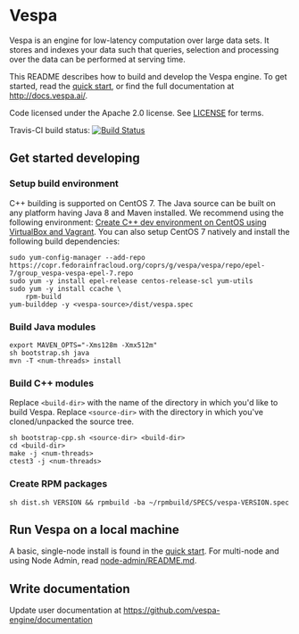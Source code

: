 # Vespa
Vespa is an engine for low-latency computation over large data sets.
It stores and indexes your data such that queries, selection and processing over the
data can be performed at serving time.

This README describes how to build and develop the Vespa engine. To get started, read the
[quick start](http://docs.vespa.ai/documentation/vespa-quick-start.html), or find the full
documentation at http://docs.vespa.ai/.

Code licensed under the Apache 2.0 license. See [LICENSE](LICENSE) for terms.

Travis-CI build status: [![Build Status](https://travis-ci.org/vespa-engine/vespa.svg?branch=master)](https://travis-ci.org/vespa-engine/vespa)

## Get started developing

### Setup build environment
C++ building is supported on CentOS 7. The Java source can be built on any platform having Java 8 and Maven installed. 
We recommend using the following environment: [Create C++ dev environment on CentOS using VirtualBox and Vagrant](vagrant/README.md).
You can also setup CentOS 7 natively and install the following build dependencies:

    sudo yum-config-manager --add-repo https://copr.fedorainfracloud.org/coprs/g/vespa/vespa/repo/epel-7/group_vespa-vespa-epel-7.repo
    sudo yum -y install epel-release centos-release-scl yum-utils
    sudo yum -y install ccache \
        rpm-build
    yum-builddep -y <vespa-source>/dist/vespa.spec

### Build Java modules

    export MAVEN_OPTS="-Xms128m -Xmx512m"
    sh bootstrap.sh java
    mvn -T <num-threads> install

### Build C++ modules
Replace `<build-dir>` with the name of the directory in which you'd like to build Vespa.
Replace `<source-dir>` with the directory in which you've cloned/unpacked the source tree.

    sh bootstrap-cpp.sh <source-dir> <build-dir>
    cd <build-dir>
    make -j <num-threads>
    ctest3 -j <num-threads>

### Create RPM packages
    sh dist.sh VERSION && rpmbuild -ba ~/rpmbuild/SPECS/vespa-VERSION.spec


## Run Vespa on a local machine
A basic, single-node install is found in the 
[quick start](http://docs.vespa.ai/documentation/vespa-quick-start.html).
For multi-node and using Node Admin, read [node-admin/README.md](node-admin/README.md).

## Write documentation
Update user documentation at https://github.com/vespa-engine/documentation
